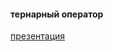 #### тернарный оператор
[презентация](https://drive.google.com/file/d/1RMVs-adek7RxtBCDh6exclq4Ek5Wk5Cl/view?usp=share_link)

